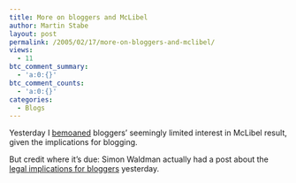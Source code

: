 ```yaml
---
title: More on bloggers and McLibel
author: Martin Stabe
layout: post
permalink: /2005/02/17/more-on-bloggers-and-mclibel/
views:
  - 11
btc_comment_summary:
  - 'a:0:{}'
btc_comment_counts:
  - 'a:0:{}'
categories:
  - Blogs
---
```

Yesterday I [bemoaned][1] bloggers&rsquo; seemingly limited interest in McLibel result, given the implications for blogging.

But credit where it&rsquo;s due: Simon Waldman actually had a post about the [legal implications for bloggers][2] yesterday.

 [1]: http://www.martinstabe.com/blog/archives/2005/02/mclibel_result.php
 [2]: http://www.simonwaldman.net/mclibel-legacy-legal-aid-for-bloggers